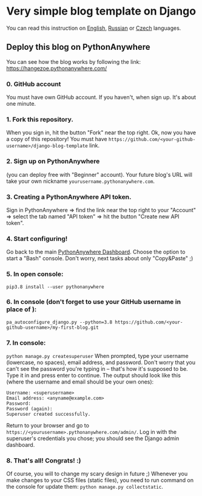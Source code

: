 # Very simple blog template on Django
You can read this instruction on [English](https://github.com/HangeZoe/django-blog-template#deploy-this-blog-on-pythonanywhere), [Russian](https://github.com/HangeZoe/django-blog-template#kak-deploit-na-pythonanywhere) or [Czech](https://github.com/HangeZoe/django-blog-template#jak-na-ten-pythonanywhere) languages. 
## Deploy this blog on PythonAnywhere
You can see how the blog works by following the link: https://hangezoe.pythonanywhere.com/
### 0. GitHub account
You must have own GitHub account. If you haven't, when sign up. It's about one minute.
### 1. Fork this repository. 
When you sign in, hit the button "Fork" near the top right. Ok, now you have a copy of this repository! You must have `https://github.com/<your-github-username>/django-blog-template` link.
### 2. Sign up on PythonAnywhere
(you can deploy free with "Beginner" account). Your future blog's URL will take your own nickname `yourusername.pythonanywhere.com`.
### 3. Creating a PythonAnywhere API token. 
Sign in PythonAnywhere => find the link near the top right to your "Account" => select the tab named "API token" => hit the button "Create new API token". 
### 4. Start configuring! 
Go back to the main [PythonAnywhere Dashboard](https://pythonanywhere.com). Choose the option to start a "Bash" console. Don't worry, next tasks about only "Copy&Paste" ;)
### 5. In open console: 
`pip3.8 install --user pythonanywhere`
### 6. In console (don't forget to use your GitHub username in place of <your-github-username>): 
`pa_autoconfigure_django.py --python=3.8 https://github.com/<your-github-username>/my-first-blog.git`
### 7. In console: 
`python manage.py createsuperuser`
When prompted, type your username (lowercase, no spaces), email address, and password. Don't worry that you can't see the password you're typing in – that's how it's supposed to be. Type it in and press enter to continue. The output should look like this (where the username and email should be your own ones):
```
Username: <superusername>
Email address: <anyname@example.com>
Password:
Password (again):
Superuser created successfully.
```
Return to your browser and go to `https://<yourusername>.pythonanywhere.com/admin/`. Log in with the superuser's credentials you chose; you should see the Django admin dashboard.
### 8. That's all! Congrats! :)

Of course, you will to change my scary design in future ;) Whenever you make changes to your CSS files (static files), you need to run command on the console for update them: `python manage.py collectstatic`.
